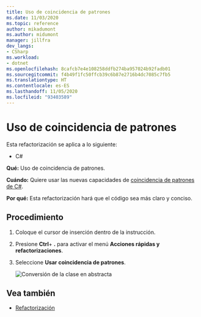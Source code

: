 ```yaml
---
title: Uso de coincidencia de patrones
ms.date: 11/03/2020
ms.topic: reference
author: mikadumont
ms.author: midumont
manager: jillfra
dev_langs:
- CSharp
ms.workload:
- dotnet
ms.openlocfilehash: 8cafcb7e4e108258ddfb274ba957024b92fadb01
ms.sourcegitcommit: f4b49f1fc50ffcb39c6b87e2716b4dc7085c7fb5
ms.translationtype: HT
ms.contentlocale: es-ES
ms.lasthandoff: 11/05/2020
ms.locfileid: "93403589"
---
```

# <a name="use-pattern-matching"></a>Uso de coincidencia de patrones

Esta refactorización se aplica a lo siguiente:

- C#

**Qué:** Uso de coincidencia de patrones.

**Cuándo:** Quiere usar las nuevas capacidades de [coincidencia de patrones de C#](https://docs.microsoft.com/dotnet/csharp/whats-new/csharp-9#pattern-matching-enhancements).

**Por qué:** Esta refactorización hará que el código sea más claro y conciso.

## <a name="how-to"></a>Procedimiento

1. Coloque el cursor de inserción dentro de la instrucción.

2. Presione **Ctrl**+ **.** para activar el menú **Acciones rápidas y refactorizaciones**.

3. Seleccione **Usar coincidencia de patrones**.

    ![Conversión de la clase en abstracta](media/use-pattern-matching-not-syntax.png)

## <a name="see-also"></a>Vea también

- [Refactorización](../refactoring-in-visual-studio.md)
